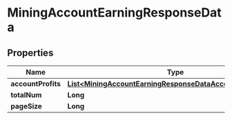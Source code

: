 

# MiningAccountEarningResponseData


## Properties

| Name | Type | Description | Notes |
|------------ | ------------- | ------------- | -------------|
|**accountProfits** | [**List&lt;MiningAccountEarningResponseDataAccountProfitsInner&gt;**](MiningAccountEarningResponseDataAccountProfitsInner.md) |  |  [optional] |
|**totalNum** | **Long** |  |  [optional] |
|**pageSize** | **Long** |  |  [optional] |



